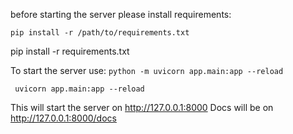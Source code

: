 before starting the server please install requirements:

```pip install -r /path/to/requirements.txt``` 

pip install -r requirements.txt 

To start the server use:
```python -m uvicorn app.main:app --reload```

``` uvicorn app.main:app --reload``` 

This will start the server on http://127.0.0.1:8000
Docs will be on http://127.0.0.1:8000/docs
